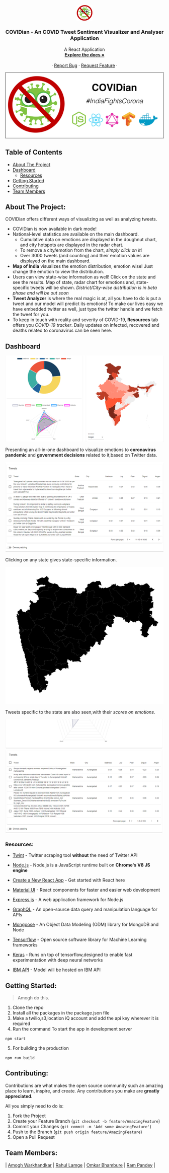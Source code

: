 <div  align="center">
    <img src="/client/src/media/logo.png?raw=true" width="50px">
</div>
<h3 align="center"> COVIDian - An COVID Tweet Sentiment Visualizer and Analyser Application </h3>
  <p align="center">
    A React Application
    <br />
    <a href="#"><strong> Explore the docs » </strong></a>
    <br />
    <br />
    ·
    <a href="#">Report Bug</a>
    ·
    <a href="#">Request Feature</a>
    ·
  </p>

![](/client/src/media/banner.png?raw=true "Merged")

## Table of Contents

- [About The Project](#about-the-project)
- [Dashboard](#dashboard)
  - [Resources](#resources)
- [Getting Started](#getting-started)
- [Contributing](#contributing)
- [Team Members](#team-members)

## About The Project:

COVIDian offers different ways of visualizing as well as analyzing tweets.

- COVIDian is now available in dark mode!
- National-level statistics are available on the main dashboard.
  - Cumulative data on emotions are displayed in the doughnut chart, and city hotspots are displayed in the radar chart.
  - To remove a city/emotion from the chart, _simply click on it_!
  - Over 3000 tweets (and counting) and their emotion values are displayed on the main dashboard.
- **Map of India** visualizes the emotion distribution, emotion wise! Just change the emotion to view the distribution.
- Users can view state-wise information as well! Click on the state and see the results. Map of state, radar chart for emotions and, state-specific tweets will be shown. _District/City-wise distribution is in beta phase and will be out soon_
- **Tweet Analyzer** is where the real magic is at, all you have to do is put a tweet and our model will predict its emotions! To make our lives easy we have embedded twitter as well, just type the twitter handle and we fetch the tweet for you.
- To keep in touch with reality and severity of COVID-19, **Resources** tab offers you _COVID-19 tracker_. Daily updates on infected, recovered and deaths related to coronavirus can be seen here.

## Dashboard

![0](/media/1.PNG?raw=true "Dash1")

Presenting an all-in-one dashboard to visualize emotions to **coronavirus pandemic** and **government decisions** related to it,based on Twitter data.

![1](/media/2.PNG?raw=true "Dash2")

Clicking on any state gives state-specific information.

![2](/media/3.PNG?raw=true "Dash3")

Tweets specific to the state are also seen,with their _scores on emotions_.

![3](/media/4.PNG?raw=true "Dash4")

### Resources:

- [Twint](https://github.com/twintproject/twint) - Twitter scraping tool **without** the need of Twitter API

- [Node.js](https://nodejs.org/en/) - Node.js is a JavaScript runtime built on **Chrome's V8 JS engine**

- [Create a New React App](https://reactjs.org/docs/create-a-new-react-app.html) - Get started with React here

- [Material UI](https://material-ui.com/) - React components for faster and easier web development

- [Express.js](https://expressjs.com/) - A web application framework for Node.js

- [GraphQL](https://graphql.org/) - An open-source data query and manipulation language for APIs

- [Mongoose](https://mongoosejs.com/docs/) - An Object Data Modeling (ODM) library for MongoDB and Node

- [Tensorflow](https://www.tensorflow.org/) - Open source software library for Machine Learning frameworks

- [Keras](https://keras.io/) - Runs on top of tensorflow,designed to enable fast experimentation with deep neural networks

- [IBM API](https://www.ibm.com/in-en/cloud/api-connect) - Model will be hosted on IBM API

## Getting Started:

> Amogh do this.

1. Clone the repo
2. Install all the packages in the package.json file
3. Make a twilio,s3,location iQ account and add the api key wherever it is required
4. Run the command To start the app in development server

```
npm start
```

5. For building the production

```
npm run build
```

## Contributing:

Contributions are what makes the open source community such an amazing place to learn, inspire, and create. Any contributions you make are **greatly appreciated**.

All you simply need to do is:

1. Fork the Project
2. Create your Feature Branch (`git checkout -b feature/AmazingFeature`)
3. Commit your Changes (`git commit -m 'Add some AmazingFeature'`)
4. Push to the Branch (`git push origin feature/AmazingFeature`)
5. Open a Pull Request

## Team Members:

| [Amogh Warkhandkar](https://github.com/amogh-w) | [Rahul Lamge](https://github.com/rlamge) | [Omkar Bhambure](https://github.com/blablabluomie) | [Ram Pandey](https://github.com/rampa2510) |
